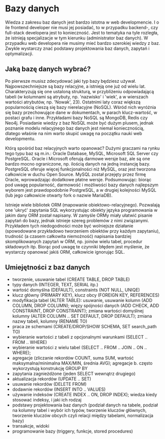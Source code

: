 # Bazy danych

Wiedza z zakresu baz danych jest bardzo istotna w web developmencie. I o ile frontend developer nie musi jej posiadać, to w przypadku backend-, czy full-stack developera jest to konieczność. Jest to tematyka na tyle rozległa, że istnieją specjalizacje w tym kierunku (administrator baz danych). W przypadku web developera nie musimy mieć bardzo szerokiej wiedzy z baz. Zwykle wystarczy znać podstawy projektowania baz danych, zapytań i optymalizacji.

## Jaką bazę danych wybrać?

Po pierwsze musisz zdecydować jaki typ bazy będziesz używał. Najpowszechniejsze są bazy relacyjne, a istnieją one już od wielu lat. Charakteryzują się one ustaloną strukturą, w przybliżeniu odpowiadającą tabeli (w kolumnami są atrybuty, np. 'nazwisko' i 'wiek', a w wierszach wartości atrybutów, np. 'Nowak', 23). Ostatnimi laty coraz większą popularnością cieszą się bazy nierelacyjne (NoSQL). Wśród nich wyróżnia się bazy przechowujące dane w dokumentach, w parach klucz-wartość, w postaci grafu i inne. Przykładami bazy NoSQL są MongoDB, Redis czy Neo4j. Posiadanie wiedzy z baz NoSQL może być dużym plusem, jednak poznanie modelu relacyjnego baz danych jest niemal koniecznością, dlatego właśnie na nim warto skupić uwagę na początku nauki web developmentu.

Którą spośród baz relacyjnych warto opanować? Dużymi graczami na rynku tego typu baz są m.in.: Oracle Database, MySQL, Microsoft SQL Server czy PostgreSQL. Oracle i Microsoft oferują darmowe wersje baz, ale są one bardzo mocno ograniczone, np. ilością danych na jedną instancję bazy. PostgreSQL oferuje więcej funkcjonalności niż MySQL, oraz jest tworzona całkowicie w duchu Open Source. MySQL został przejęty przez firmę Oracle, wprowadzając dodatkowe płatne wersje. Podsumowując: biorąc pod uwagę popularność, darmowość i możliwości bazy danych najlepszym wyborem jest prawdopodobnie PostgreSQL, a w drugiej kolejności MySQL (lub jego całkowicie otwarty fork o nazwie MariaDB).

Istnieje wiele bibliotek ORM (mapowanie obiektowo-relacyjnego). Pozwalają one 'ukryć' zapytania SQL wykorzystując obiekty języka programowania w jakim dany ORM został napisany. W zamyśle ORMy miały ułatwić pisanie zapytań do bazy, jednak istnieje szereg problemów z nimi związanymi. Przykładem tych niedogodności może być wolniejsze działanie (spowodowane przykładowo tworzeniem obiektów przy każdym zapytaniu), trudność (a czasem całkowita niemożność) napisania bardziej skomplikowanych zapytań w ORM, np. joinów wielu tabel, procedur składowych itp. Biorąc pod uwagę te czynniki błędem jest myślenie, że wystarczy opanować jakiś ORM, całkowicie ignorując SQL.

## Umiejętności z baz danych

- tworzenie, usuwanie tabel (CREATE TABLE, DROP TABLE)
- typy danych (INTEGER, TEXT, SERIAL itp.)
- wartość domyślna (DEFAULT), constraints (NOT NULL, UNIQE)
- klucz główny (PRIMARY KEY), klucz obcy (FOREIGN KEY, REFERENCES)
- modyfikacja tabel (ALTER TABLE): usuwanie, usuwanie kolumn (ADD COLUMN, DROP COLUMN); więzy spójności danych (ADD CHECK, ADD CONSTRAINT, DROP CONSTRAINT); zmiana wartości domyślnej kolumny (ALTER COLUMN .. SET DEFAULT, DROP DEFAULT); zmiana nazwy tabeli, kolumny (RENAME TO)
- praca ze schemami (CREATE/DROP/SHOW SCHEMA, SET search_path TO)
- wybieranie wartości z tabeli z opcjonalnymi warunkami (SELECT .. FROM .. WHERE)
- wybieranie wartości z wielu tabel (SELECT .. FROM .. JOIN .. ON .. WHERE);
- agregacje (zliczanie rekordów COUNT, suma SUM, wartość maksymalna/minimalna MAX/MIN, średnia AVG); agregacje b. często wykorzystują konstrukcję GROUP BY
- zapytania zagnieżdżone (jeden SELECT wewnątrz drugiego)
- aktualizacja rekordów (UPDATE .. SET)
- usuwanie rekordów (DELETE FROM)
- dodawnie rekordów (INSERT INTO .. VALUES)
- używanie indeksów (CREATE INDEX .. ON, DROP INDEX); wiedza kiedy stosować indeksy, i jaki ich rodzaj
- podstawy projektowania baz danych (podział danych na tabele, podział na kolumny tabel i wybór ich typów, tworzenie kluczów głównych, tworzenie kluczów obcych czyli relacji między tabelami, normalizacja bazy)
- transakcje, widoki
- programowanie bazy (triggery, funkcje, stored procedures)
